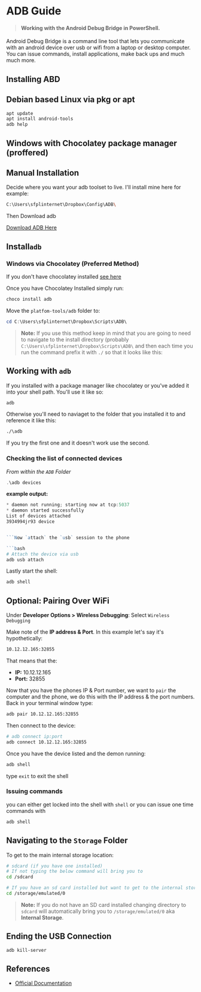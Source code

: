 # ADB Guide
> #### Working with the Android Debug Bridge in PowerShell.

Android Debug Bridge is a command line tool that lets you communicate with an android device over usb or wifi from a laptop or desktop computer. You can issue commands, install applications, make back ups and much much more.

## Installing ABD

## Debian based Linux via pkg or apt

```bash
apt update
apt install android-tools
adb help
```



## Windows with Chocolatey package manager (proffered)

## Manual Installation

Decide where you want your adb toolset to live. I'll install mine here for example:

```bash
C:\Users\sfplinternet\Dropbox\Config\ADB\
```

Then Download adb

[Download ADB Here](https://developer.android.com/studio/releases/platform-tools)

## Install`adb`

### Windows via Chocolatey (Preferred Method)


If you don't have chocolatey installed [see here](https://docs.chocolatey.org/en-us/choco/setup#non-administrative-install)

Once you have Chocolatey Installed simply run:

```bash
choco install adb
```
Move the `platfom-tools/adb` folder to:

```powershell
cd C:\Users\sfplinternet\Dropbox\Scripts\ADB\
```

> __Note:__ If you use this method keep in mind that you are going to need to navigate to the install directory (probably `C:\Users\sfplinternet\Dropbox\Scripts\ADB\` and then each time you run the command prefix it with `./` so that it looks like this:

## Working with `adb`

If you installed with a package manager like chocolatey or you've added it into your shell path.  You'll use it like so:

```bash
adb
```

Otherwise you'll need to naviaget to the folder that you installed it to and reference it like this:

```bash
./\adb
```

If you try the first one and it doesn't work use the second.


### Checking the list of connected devices
*From within the `ADB` Folder*
```powershell
.\adb devices
```
**example output:**
```powershell
* daemon not running; starting now at tcp:5037
* daemon started successfully
List of devices attached
3934994jr93 device
```

```powershell

```Now `attach` the `usb` session to the phone

```bash
# Attach the device via usb
adb usb attach
```

Lastly start the shell:

```bash
adb shell
```

## Optional: Pairing Over WiFi

Under __Developer Options > Wireless Debugging__: Select `Wireless Debugging`

Make note of the __IP address & Port__. In this example let's say it's hypothetically: 

```txt
10.12.12.165:32855
```

That means that the:

- __IP:__ 10.12.12.165
- __Port:__ 32855

Now that you have the phones IP & Port number, we want to `pair` the computer and the phone, we do this with the IP address & the port numbers. Back in your terminal window type:

```bash
adb pair 10.12.12.165:32855
```

Then connect to the device:

```bash
# adb connect ip:port
adb connect 10.12.12.165:32855
```


Once you have the device listed and the demon running:

```powershell
adb shell
```

type `exit` to exit the shell

### Issuing commands 

you can either get locked into the shell with `shell` or you can issue one time commands with 

```bash
adb shell 
```

## Navigating to the `Storage` Folder

To get to the main internal storage location:

```bash
# sdcard (if you have one installed)
# If not typing the below command will bring you to 
cd /sdcard

# If you have an sd card installed but want to get to the internal storage location
cd /storage/emulated/0
```

> __Note:__ If you do not have an SD card installed changing directory to `sdcard` will automatically bring you to `/storage/emulated/0` aka __Internal Storage__.




## Ending the USB Connection

```bash
adb kill-server
```

## References

- [Official Documentation](https://developer.android.com/studio/command-line/adb)